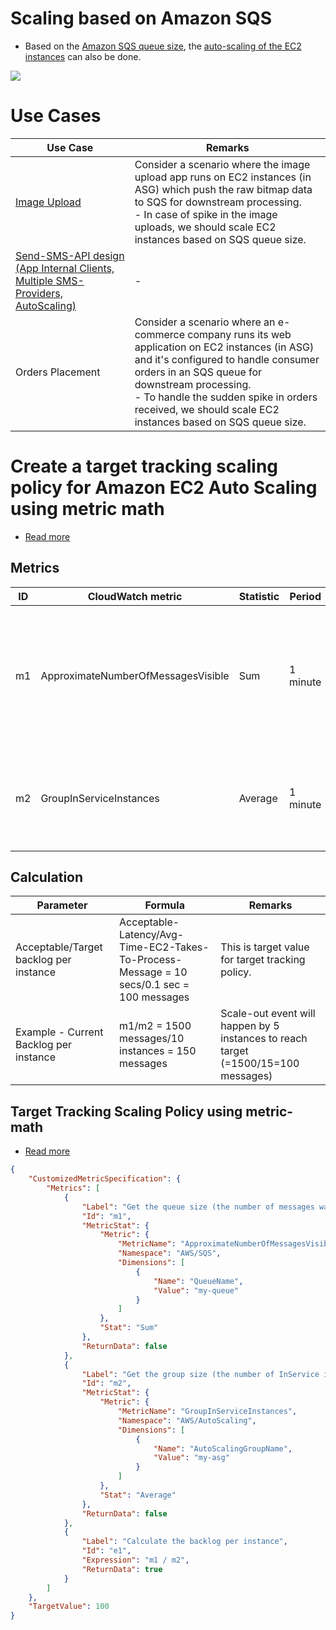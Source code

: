 # Scaling based on Amazon SQS
- Based on the [Amazon SQS queue size](../../../5_MessageBrokerServices/AmazonSQS.md), the [auto-scaling of the EC2 instances](https://docs.aws.amazon.com/autoscaling/ec2/userguide/as-using-sqs-queue.html) can also be done.

![](https://docs.aws.amazon.com/images/autoscaling/ec2/userguide/images/sqs-as-custom-metric-diagram.png)

# Use Cases

| Use Case                                                                                                                              | Remarks                                                                                                                                                                                                                                                                                                  |
|---------------------------------------------------------------------------------------------------------------------------------------|----------------------------------------------------------------------------------------------------------------------------------------------------------------------------------------------------------------------------------------------------------------------------------------------------------|
| [Image Upload](https://docs.aws.amazon.com/autoscaling/ec2/userguide/as-using-sqs-queue.html)                                         | Consider a scenario where the image upload app runs on EC2 instances (in ASG) which push the raw bitmap data to SQS for downstream processing.<br/>- In case of spike in the image uploads, we should scale EC2 instances based on SQS queue size.                                                       |
| [Send-SMS-API design (App Internal Clients, Multiple SMS-Providers, AutoScaling)](../../../../3_HLDDesignProblems/NotificationSystem) | -                                                                                                                                                                                                                                                                                                        |
| Orders Placement                                                                                                                      | Consider a scenario where an e-commerce company runs its web application on EC2 instances (in ASG) and it's configured to handle consumer orders in an SQS queue for downstream processing. <br/>- To handle the sudden spike in orders received, we should scale EC2 instances based on SQS queue size. |

# Create a target tracking scaling policy for Amazon EC2 Auto Scaling using metric math
- [Read more](https://docs.aws.amazon.com/autoscaling/ec2/userguide/as-using-sqs-queue.html)

## Metrics

| ID  | CloudWatch metric                  | Statistic | Period   | Remarks                                                                             |
|-----|------------------------------------|-----------|----------|-------------------------------------------------------------------------------------|
| m1  | ApproximateNumberOfMessagesVisible | Sum       | 1 minute | Length of the SQS queue (number of messages available for retrieval from the queue) |
| m2  | GroupInServiceInstances            | Average   | 1 minute | Number of instances in the InService state in ASG group                             |

## Calculation

| Parameter                              | Formula                                                                                   | Remarks                                                                            |
|----------------------------------------|-------------------------------------------------------------------------------------------|------------------------------------------------------------------------------------|
| Acceptable/Target backlog per instance | Acceptable-Latency/Avg-Time-EC2-Takes-To-Process-Message = 10 secs/0.1 sec = 100 messages | This is target value for target tracking policy.                                   |
| Example - Current Backlog per instance | m1/m2 = 1500 messages/10 instances = 150 messages                                         | Scale-out event will happen by 5 instances to reach target (=1500/15=100 messages) |

## Target Tracking Scaling Policy using metric-math
- [Read more](https://docs.aws.amazon.com/autoscaling/ec2/userguide/ec2-auto-scaling-target-tracking-metric-math.html)

````json
{
    "CustomizedMetricSpecification": {
        "Metrics": [
            {
                "Label": "Get the queue size (the number of messages waiting to be processed)",
                "Id": "m1",
                "MetricStat": {
                    "Metric": {
                        "MetricName": "ApproximateNumberOfMessagesVisible",
                        "Namespace": "AWS/SQS",
                        "Dimensions": [
                            {
                                "Name": "QueueName",
                                "Value": "my-queue"
                            }
                        ]
                    },
                    "Stat": "Sum"
                },
                "ReturnData": false
            },
            {
                "Label": "Get the group size (the number of InService instances)",
                "Id": "m2",
                "MetricStat": {
                    "Metric": {
                        "MetricName": "GroupInServiceInstances",
                        "Namespace": "AWS/AutoScaling",
                        "Dimensions": [
                            {
                                "Name": "AutoScalingGroupName",
                                "Value": "my-asg"
                            }
                        ]
                    },
                    "Stat": "Average"
                },
                "ReturnData": false
            },
            {
                "Label": "Calculate the backlog per instance",
                "Id": "e1",
                "Expression": "m1 / m2",
                "ReturnData": true
            }
        ]
    },
    "TargetValue": 100
}
````